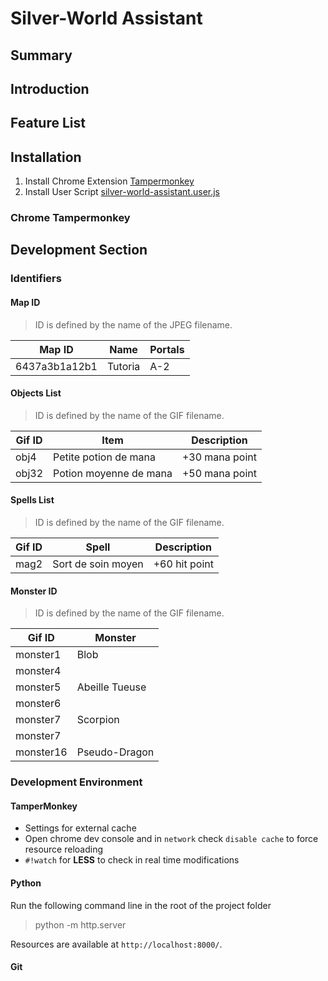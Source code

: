 # Silver-World Assistant


## Summary



## Introduction



## Feature List



## Installation

1. Install Chrome Extension [Tampermonkey](https://chrome.google.com/webstore/detail/tampermonkey/dhdgffkkebhmkfjojejmpbldmpobfkfo?hl=fr)
2. Install User Script [silver-world-assistant.user.js](https://github.com/neooblaster/Silver-World/raw/main/silver-world-assistant.js)


### Chrome Tampermonkey






## Development Section


### Identifiers



#### Map ID 

> ID is defined by the name of the JPEG filename.

| Map ID         | Name     | Portals     |
|----------------|----------|-------------|
| 6437a3b1a12b1  | Tutoria  | A-2         |



#### Objects List

> ID is defined by the name of the GIF filename.

| Gif ID | Item | Description |
|--------|------|-------------|
| obj4   | Petite potion de mana  | +30 mana point |
| obj32  | Potion moyenne de mana | +50 mana point |



#### Spells List

> ID is defined by the name of the GIF filename.

| Gif ID | Spell | Description |
|--------|-------|-------------|
| mag2   | Sort de soin moyen  | +60 hit point |



#### Monster ID

> ID is defined by the name of the GIF filename.

| Gif ID    | Monster |
|-----------|---------|
| monster1 | Blob |
| monster4 |  |
| monster5 | Abeille Tueuse |
| monster6 |  |
| monster7 | Scorpion |
| monster7 |  |
| monster16 | Pseudo-Dragon |






### Development Environment


#### TamperMonkey

- Settings for external cache
- Open chrome dev console and in ``network`` check `disable cache` to force resource reloading
- ``#!watch`` for **LESS** to check in real time modifications




#### Python

Run the following command line in the root of the project folder

> python -m http.server

Resources are available at ``http://localhost:8000/``.


#### Git